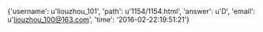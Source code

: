 {'username': u'liouzhou_101', 'path': u'1154/1154.html', 'answer': u'D', 'email': u'liouzhou_100@163.com', 'time': '2016-02-22:19:51:21'}